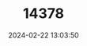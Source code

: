 ---
title: "14378"
category: "Naultinus rudis"
draft: false
date: 2024-02-22 13:03:50
languages:
  English: ["Natural Tree Gecko", "Rough Gecko"]
---